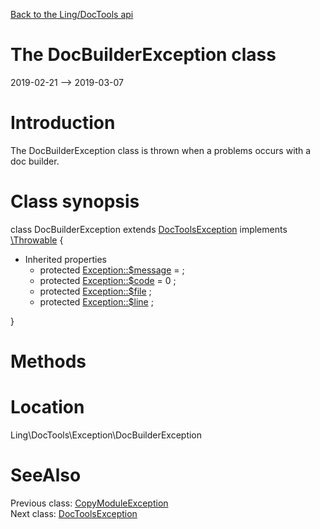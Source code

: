 [Back to the Ling/DocTools api](https://github.com/lingtalfi/DocTools/blob/master/doc/api/Ling/DocTools.md)



The DocBuilderException class
================
2019-02-21 --> 2019-03-07






Introduction
============

The DocBuilderException class is thrown when a problems occurs with a doc builder.



Class synopsis
==============


class <span class="pl-k">DocBuilderException</span> extends [DocToolsException](https://github.com/lingtalfi/DocTools/blob/master/doc/api/Ling/DocTools/Exception/DocToolsException.md) implements [\Throwable](http://php.net/manual/en/class.throwable.php) {

- Inherited properties
    - protected  [Exception::$message](#property-message) =  ;
    - protected  [Exception::$code](#property-code) = 0 ;
    - protected  [Exception::$file](#property-file) ;
    - protected  [Exception::$line](#property-line) ;

}






Methods
==============






Location
=============
Ling\DocTools\Exception\DocBuilderException


SeeAlso
==============
Previous class: [CopyModuleException](https://github.com/lingtalfi/DocTools/blob/master/doc/api/Ling/DocTools/Exception/CopyModuleException.md)<br>Next class: [DocToolsException](https://github.com/lingtalfi/DocTools/blob/master/doc/api/Ling/DocTools/Exception/DocToolsException.md)<br>
